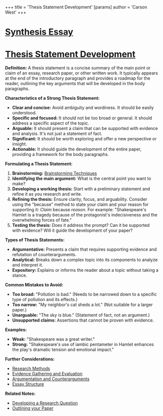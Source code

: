 +++
 title = 'Thesis Statement Development'
[params]
	author = 'Carson West'
+++
# [Synthesis Essay](./../synthesis-essay/)
# [Thesis Statement Development](./../thesis-statement-development/)

**Definition:** A thesis statement is a concise summary of the main point or claim of an essay, research paper, or other written work.  It typically appears at the end of the introductory paragraph and provides a roadmap for the reader, outlining the key arguments that will be developed in the body paragraphs.

**Characteristics of a Strong Thesis Statement:**

* **Clear and concise:** Avoid ambiguity and wordiness.  It should be easily understood.
* **Specific and focused:**  It should not be too broad or general.  It should address a specific aspect of the topic.
* **Arguable:** It should present a claim that can be supported with evidence and analysis.  It's not just a statement of fact.
* **Significant:** It should be worth exploring and offer a new perspective or insight.
* **Actionable:** It should guide the development of the entire paper, providing a framework for the body paragraphs.


**Formulating a Thesis Statement:**

1. **Brainstorming:** [Brainstorming Techniques](./../brainstorming-techniques/)
2. **Identifying the main argument:** What is the central point you want to make?
3. **Developing a working thesis:** Start with a preliminary statement and refine it as you research and write.
4. **Refining the thesis:** Ensure clarity, focus, and arguability. Consider using the "because" method to state your claim and your reason for supporting it:  *Claim* because *reason*.  For example: "Shakespeare's Hamlet is a tragedy because of the protagonist's indecisiveness and the overwhelming forces of fate."
5. **Testing the thesis:** Does it address the prompt? Can it be supported with evidence?  Will it guide the development of your paper?


**Types of Thesis Statements:**

* **Argumentative:** Presents a claim that requires supporting evidence and refutation of counterarguments.
* **Analytical:** Breaks down a complex topic into its components to analyze and interpret it.
* **Expository:** Explains or informs the reader about a topic without taking a stance.


**Common Mistakes to Avoid:**

* **Too broad:**  "Pollution is bad."  (Needs to be narrowed down to a specific type of pollution and its effects.)
* **Too narrow:**  "My neighbor's cat sheds a lot." (Not suitable for a larger paper.)
* **Unarguable:**  "The sky is blue." (Statement of fact, not an argument.)
* **Unsupported claims:**  Assertions that cannot be proven with evidence.


**Examples:**

* **Weak:**  "Shakespeare was a great writer."
* **Strong:**  "Shakespeare's use of iambic pentameter in Hamlet enhances the play's dramatic tension and emotional impact."


**Further Considerations:**

* [Research Methods](./../research-methods/)
* [Evidence Gathering and Evaluation](./../evidence-gathering-and-evaluation/)
* [Argumentation and Counterarguments](./../argumentation-and-counterarguments/)
* [Essay Structure](./../essay-structure/)


**Related Notes:**

* [Developing a Research Question](./../developing-a-research-question/)
* [Outlining your Paper](./../outlining-your-paper/)

